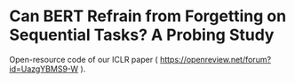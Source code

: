 # Can BERT Refrain from Forgetting on Sequential Tasks? A Probing Study
Open-resource code of our ICLR paper ( https://openreview.net/forum?id=UazgYBMS9-W ).
